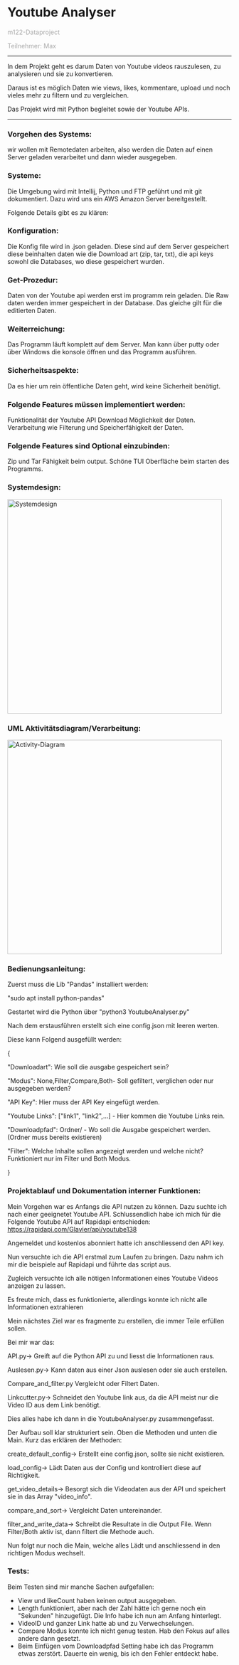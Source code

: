 # Youtube Analyser
<span style="color:darkgray">m122-Dataproject</span>

<span style="color:darkgray">Teilnehmer: Max</span>

----------------

In dem Projekt geht es darum Daten von Youtube videos rauszulesen, zu analysieren und sie zu konvertieren.

Daraus ist es möglich Daten wie views, likes, kommentare, upload und noch vieles mehr zu filtern und zu vergleichen.

Das Projekt wird mit Python begleitet sowie der Youtube APIs.

----------------

### Vorgehen des Systems:
wir wollen mit Remotedaten arbeiten, also werden die Daten auf einen Server geladen verarbeitet und dann wieder ausgegeben.

### Systeme:
Die Umgebung wird mit Intellij, Python und FTP geführt und mit git dokumentiert.
Dazu wird uns ein AWS Amazon Server bereitgestellt.


Folgende Details gibt es zu klären:

### Konfiguration:
Die Konfig file wird in .json geladen. Diese sind auf dem Server gespeichert diese beinhalten daten wie
die Download art (zip, tar, txt), die api keys sowohl die Databases, wo diese gespeichert wurden.

### Get-Prozedur:
Daten von der Youtube api werden erst im programm rein geladen. Die Raw daten werden immer gespeichert in der Database.
Das gleiche gilt für die editierten Daten.

### Weiterreichung:
Das Programm läuft komplett auf dem Server. Man kann über putty oder über Windows die konsole öffnen und das Programm ausführen.

### Sicherheitsaspekte:
Da es hier um rein öffentliche Daten geht, wird keine Sicherheit benötigt.

### Folgende Features müssen implementiert werden:
Funktionalität der Youtube API
Download Möglichkeit der Daten.
Verarbeitung wie Filterung und Speicherfähigkeit der Daten.

### Folgende Features sind Optional einzubinden:
Zip und Tar Fähigkeit beim output.
Schöne TUI Oberfläche beim starten des Programms.

### Systemdesign:

<img width="482" alt="Systemdesign" src="https://github.com/MaxHD00/m122-Dataproject/assets/31143468/8d62bf1f-6e0a-4e3e-b9a0-7ce6029350c6">

### UML Aktivitätsdiagram/Verarbeitung:

<img width="482" alt="Activity-Diagram" src="https://github.com/MaxHD00/m122-Dataproject/assets/31143468/e87d7f03-70f6-4c9e-8b89-4fe88d07dc96">

### Bedienungsanleitung:
Zuerst muss die Lib "Pandas" installiert werden:

"sudo apt install python-pandas"

Gestartet wird die Python über "python3 YoutubeAnalyser.py"

Nach dem erstausführen erstellt sich eine config.json mit leeren werten.

Diese kann Folgend ausgefüllt werden:

{

"Downloadart": Wie soll die ausgabe gespeichert sein?

"Modus": None,Filter,Compare,Both- Soll gefiltert, verglichen oder nur ausgegeben werden?

"API Key": Hier muss der API Key eingefügt werden.

"Youtube Links": ["link1", "link2",...] - Hier kommen die Youtube Links rein.

"Downloadpfad": Ordner/ - Wo soll die Ausgabe gespeichert werden. (Ordner muss bereits existieren)

"Filter": Welche Inhalte sollen angezeigt werden und welche nicht? Funktioniert nur im Filter und Both Modus.

}

### Projektablauf und Dokumentation interner Funktionen:

Mein Vorgehen war es Anfangs die API nutzen zu können. Dazu suchte ich nach einer geeignetet Youtube API.
Schlussendlich habe ich mich für die Folgende Youtube API auf Rapidapi entschieden:
https://rapidapi.com/Glavier/api/youtube138

Angemeldet und kostenlos abonniert hatte ich anschliessend den API key.

Nun versuchte ich die API erstmal zum Laufen zu bringen. Dazu nahm ich mir die beispiele auf Rapidapi und führte das script aus.

Zugleich versuchte ich alle nötigen Informationen eines Youtube Videos anzeigen zu lassen.

Es freute mich, dass es funktionierte, allerdings konnte ich nicht alle Informationen extrahieren

Mein nächstes Ziel war es fragmente zu erstellen, die immer Teile erfüllen sollen.

Bei mir war das:

API.py->                Greift auf die Python API zu und liesst die Informationen raus.

Auslesen.py->           Kann daten aus einer Json auslesen oder sie auch erstellen.

Compare_and_filter.py   Vergleicht oder Filtert Daten.

Linkcutter.py->         Schneidet den Youtube link aus, da die API meist nur die Video ID aus dem Link benötigt.


Dies alles habe ich dann in die YoutubeAnalyser.py zusammengefasst.

Der Aufbau soll klar strukturiert sein. Oben die Methoden und unten die Main.
Kurz das erklären der Methoden:

create_default_config-> Erstellt eine config.json, sollte sie nicht existieren.

load_config->           Lädt Daten aus der Config und kontrolliert diese auf Richtigkeit.

get_video_details->     Besorgt sich die Videodaten aus der API und speichert sie in das Array "video_info".

compare_and_sort->      Vergleicht Daten untereinander.

filter_and_write_data-> Schreibt die Resultate in die Output File. Wenn Filter/Both aktiv ist, dann filtert die Methode auch.


Nun folgt nur noch die Main, welche alles Lädt und anschliessend in den richtigen Modus wechselt.

### Tests:
Beim Testen sind mir manche Sachen aufgefallen:
- View und likeCount haben keinen output ausgegeben.
- Length funktioniert, aber nach der Zahl hätte ich gerne noch ein "Sekunden" hinzugefügt. Die Info habe ich nun am Anfang hinterlegt.
- VideoID und ganzer Link hatte ab und zu Verwechselungen.
- Compare Modus konnte ich nicht genug testen. Hab den Fokus auf alles andere dann gesetzt.
- Beim Einfügen vom Downloadpfad Setting habe ich das Programm etwas zerstört. Dauerte ein wenig, bis ich den Fehler entdeckt habe.